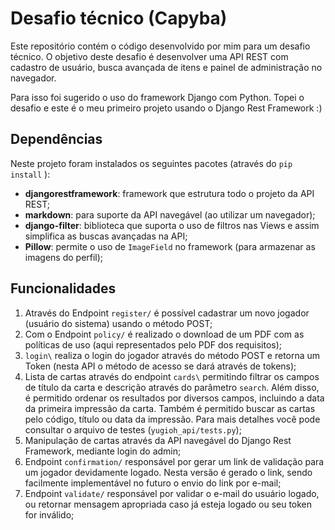 # Desafio técnico (Capyba)

Este repositório contém o código desenvolvido por mim para um desafio técnico.
O objetivo deste desafio é desenvolver uma API REST com cadastro de usuário, busca avançada de itens e painel de administração no navegador.

Para isso foi sugerido o uso do framework Django com Python. Topei o desafio e este é o meu primeiro projeto usando o Django Rest Framework :)

## Dependências

Neste projeto foram instalados os seguintes pacotes (através do `pip install` ):
- **djangorestframework**: framework que estrutura todo o projeto da API REST;
- **markdown**: para suporte da API navegável (ao utilizar um navegador);
- **django-filter**: biblioteca que suporta o uso de filtros nas Views e assim simplifica as buscas avançadas na API;
- **Pillow**: permite o uso de `ImageField` no framework (para armazenar as imagens do perfil);

## Funcionalidades

1. Através do Endpoint `register/` é possível cadastrar um novo jogador (usuário do sistema) usando o método POST;
2. Com o Endpoint `policy/` é realizado o download de um PDF com as políticas de uso (aqui representados pelo PDF dos requisitos);
3. `login\` realiza o login do jogador através do método POST e retorna um Token (nesta API o método de acesso se dará através de tokens);
4. Lista de cartas através do endpoint `cards\` permitindo filtrar os campos de título da carta e descrição através do parâmetro `search`. Além disso, é permitido ordenar os resultados por diversos campos, incluindo a data da primeira impressão da carta. Também é permitido buscar as cartas pelo código, título ou data da impressão. Para mais detalhes você pode consultar o arquivo de testes (`yugioh_api/tests.py`);
5. Manipulação de cartas através da API navegável do Django Rest Framework, mediante login do admin;
6. Endpoint `confirmation/` responsável por gerar um link de validação para um jogador devidamente logado. Nesta versão é gerado o link, sendo facilmente implementável no futuro o envio do link por e-mail;
7. Endpoint `validate/` responsável por validar o e-mail do usuário logado, ou retornar mensagem apropriada caso já esteja logado ou seu token for inválido;